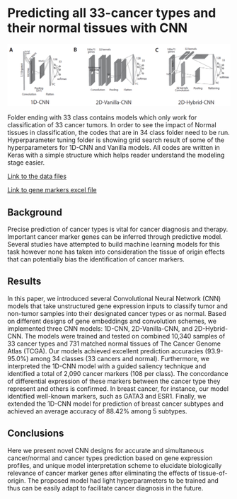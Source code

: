 # Predicting all 33-cancer types and their normal tissues with CNN
![](image/git_models_fig.png)

Folder ending with 33 class contains models which only work for classification of 33 cancer tumors. In order to see the impact of Normal tissues in classification, the codes that are in 34 class folder need to be run. Hyperparameter tuning folder is showing grid search result of some of the hyperparameters for 1D-CNN and Vanilla models. All codes are written in Keras with a simple structure which helps reader understand the modeling stage easier. 

[Link to the data files](https://drive.google.com/open?id=1-Ib9jRNlfe0kqkYRdoBp3Q5aj9Q7EN3U)

[Link to gene markers excel file](https://drive.google.com/open?id=1tKkoqBHw1HTxtKODjaCYRpQVDcmYgRAl)

## Background
Precise prediction of cancer types is vital for cancer diagnosis and therapy. Important cancer marker genes can be inferred through predictive model. Several studies have attempted to build machine learning models for this task however none has taken into consideration the tissue of origin effects that can potentially bias the identification of cancer markers.
## Results
In this paper, we introduced several Convolutional Neural Network (CNN) models that take unstructured gene expression inputs to classify tumor and non-tumor samples into their designated cancer types or as normal. Based on different designs of gene embeddings and convolution schemes, we implemented three CNN models: 1D-CNN, 2D-Vanilla-CNN, and 2D-Hybrid-CNN. The models were trained and tested on combined 10,340 samples of 33 cancer types and 731 matched normal tissues of The Cancer Genome Atlas (TCGA). Our models achieved excellent prediction accuracies (93.9-95.0%) among 34 classes (33 cancers and normal). Furthermore, we interpreted the 1D-CNN model with a guided saliency technique and identified a total of 2,090 cancer markers (108 per class). The concordance of differential expression of these markers between the cancer type they represent and others is confirmed. In breast cancer, for instance, our model identified well-known markers, such as GATA3 and ESR1. Finally, we extended the 1D-CNN model for prediction of breast cancer subtypes and achieved an average accuracy of 88.42% among 5 subtypes.
## Conclusions
Here we present novel CNN designs for accurate and simultaneous cancer/normal and cancer types prediction based on gene expression profiles, and unique model interpretation scheme to elucidate biologically relevance of cancer marker genes after eliminating the effects of tissue-of-origin. The proposed model had light hyperparameters to be trained and thus can be easily adapt to facilitate cancer diagnosis in the future.
